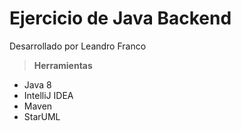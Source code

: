 # Ejercicio de Java Backend
Desarrollado por Leandro Franco

> **Herramientas**
- Java 8
- IntelliJ IDEA
- Maven
- StarUML
